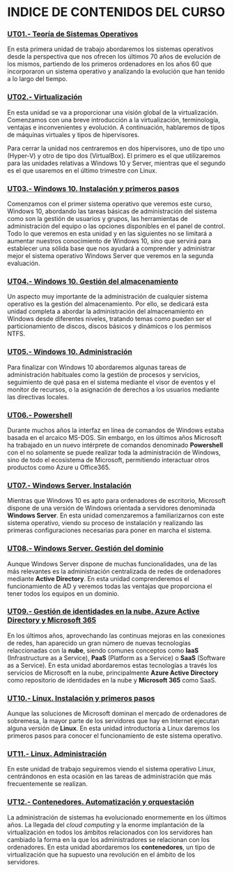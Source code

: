 # INDICE DE CONTENIDOS DEL CURSO

### [UT01.- Teoría de Sistemas Operativos](UT01_Teoria_SO/index_UT01.md)

En esta primera unidad de trabajo abordaremos los sistemas operativos desde la perspectiva que nos ofrecen los últimos 70 años de evolución de los mismos, partiendo de los primeros ordenadores en los años 60 que incorporaron un sistema operativo y analizando la evolución que han tenido a lo largo del tiempo. 

### [UT02.- Virtualización](UT02_Virtualización/index_UT02.md)

En esta unidad se va a proporcionar una visión global de la virtualización. Comenzamos con una breve introducción a la virtualización, terminología, ventajas e inconvenientes y evolución. A continuación, hablaremos de tipos de máquinas virtuales y tipos de hipervisores.

Para cerrar la unidad nos centraremos en dos hipervisores, uno de tipo uno (Hyper-V) y otro de tipo dos (VirtualBox). El primero es el que utilizaremos para las unidades relativas a Windows 10 y Server, mientras que el segundo es el que usaremos en el último trimestre con Linux.


### [UT03.- Windows 10. Instalación y primeros pasos](UT03_Win10_Instalación/index_UT03.md)

Comenzamos con el primer sistema operativo que veremos este curso, Windows 10, abordando las tareas básicas de administración del sistema como son la gestión de usuarios y grupos, las herramientas de administración del equipo o las opciones disponibles en el panel de control. Todo lo que veremos en esta unidad y en las siguientes no se limitará a aumentar nuestros conocimiento de Windows 10, sino que servirá para establecer una sólida base que nos ayudará a comprender y administrar mejor el sistema operativo Windows Server que veremos en la segunda evaluación.


### [**UT04.- Windows 10. Gestión del almacenamiento**](UT04_Win10_Almacenamiento/index_UT04.md)

Un aspecto muy importante de la administración de cualquier sistema operativo es la gestión del almacenamiento. Por ello, se dedicará esta unidad completa a abordar la administración del almacenamiento en Windows desde diferentes niveles, tratando temas como pueden ser el particionamiento de discos, discos básicos y dinámicos o los permisos NTFS.


### [**UT05.- Windows 10. Administración**](UT05_Win10_Administración/index_UT05.md)

Para finalizar con Windows 10 abordaremos algunas tareas de administración habituales como la gestión de procesos y servicios, seguimiento de qué pasa en el sistema mediante el visor de eventos y el monitor de recursos, o la asignación de derechos a los usuarios mediante las directivas locales.


### [**UT06.- Powershell**](UT06_Powershell/index_UT06.md)

Durante muchos años la interfaz en línea de comandos de Windows estaba basada en el arcaico MS-DOS. Sin embargo, en los últimos años Microsoft ha trabajado en un nuevo intérprete de comandos denominado **Powershell** con el no solamente se puede realizar toda la administración de Windows, sino de todo el ecosistema de Microsoft, permitiendo interactuar otros productos como Azure u Office365.


### [**UT07.- Windows Server. Instalación**](UT07_WServer_Instalación/index_UT07.md)

Mientras que Windows 10 es apto para ordenadores de escritorio, Microsoft dispone de una versión de Windows orientada a servidores denominada **Windows Server**. En esta unidad comenzaremos a familiarizarnos con este sistema operativo, viendo su proceso de instalación y realizando las primeras configuraciones necesarias para poner en marcha el sistema.


### [**UT08.- Windows Server. Gestión del dominio**](UT08_WServer_Dominio/index_UT08.md)

Aunque Windows Server dispone de muchas funcionalidades, una de las más relevantes es la administración centralizada de redes de ordenadores mediante **Active Directory**. En esta unidad comprenderemos el funcionamiento de AD y veremos todas las ventajas que proporciona el tener todos los equipos en un dominio.


### [**UT09.- Gestión de identidades en la nube. Azure Active Directory y Microsoft 365**](UT09_AzureAD/index_UT09.md)

En los últimos años, aprovechando las continuas mejoras en las conexiones de redes, han aparecido un gran número de nuevas tecnologías relaccionadas con la **nube**, siendo comunes conceptos como **IaaS** (Infrastructure as a Service), **PaaS** (Platform as a Service) o **SaaS** (Software as a Service). En esta unidad abordaremos estas tecnologías a través los servicios de Microsoft en la nube, principalmente **Azure Active Directory** como repositorio de identidades en la nube y **Microsoft 365** como SaaS.


### [**UT10.- Linux. Instalación y primeros pasos**](UT10_Linux_Instalacion/index_UT10.md)

Aunque las soluciones de Microsoft dominan el mercado de ordenadores de sobremesa, la mayor parte de los servidores que hay en Internet ejecutan alguna versión de **Linux**. En esta unidad introductoria a Linux daremos los primeros pasos para conocer el funcionamiento de este sistema operativo.


### [**UT11.- Linux. Administración**](UT11_Linux_Administración/index_UT11.md)

En este unidad de trabajo seguiremos viendo el sistema operativo Linux, centrándonos en esta ocasión en las tareas de administración que más frecuentemente se realizan.


### [**UT12.- Contenedores. Automatización y orquestación**](UT12_Contenedores/index_UT12.md)

La administración de sistemas ha evolucionado enormemente en los últimos años. La llegada del *cloud computing* y la enorme implantación de la virtualización en todos los ámbitos relacionados con los servidores han cambiado la forma en la que los administradores se relacionan con los ordenadores.  En esta unidad abordaremos los **contenedores**, un tipo de virtualización que ha supuesto una revolución en el ámbito de los servidores. 
